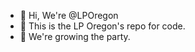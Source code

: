- 👋 Hi, We're @LPOregon
- 👀 This is the LP Oregon's repo for code. 
- 🌱 We're growing the party. 


<!---
LPoregon/LPoregon is a ✨ special ✨ repository because its `README.md` (this file) appears on your GitHub profile.
You can click the Preview link to take a look at your changes.
--->
